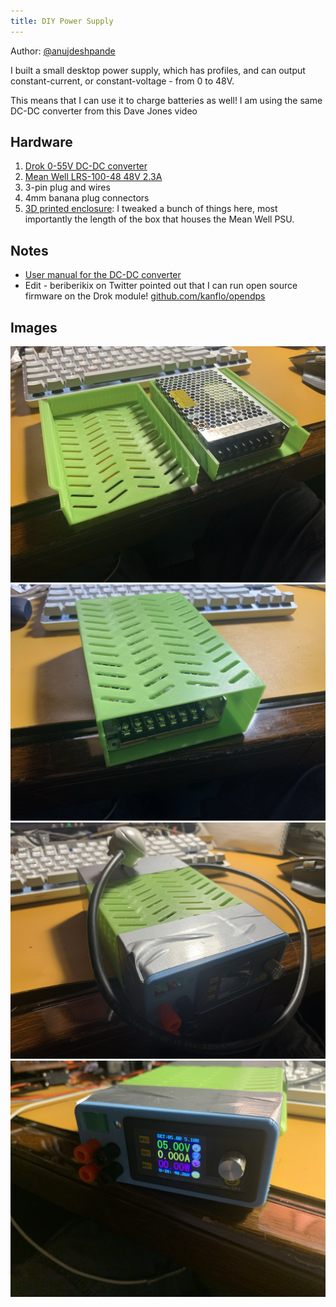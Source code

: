 ```yaml
---
title: DIY Power Supply
---
```


Author: [@anujdeshpande](https://github.com/anujdeshpande)

I built a small desktop power supply, which has profiles, and can output constant-current, or constant-voltage - from 0 to 48V.

This means that I can use it to charge batteries as well! I am using the same DC-DC converter from this Dave Jones video

## Hardware

1. [Drok 0-55V DC-DC converter](https://www.droking.com/250W-Digital-Controller-Buck-Adjustable-Voltage-Regulator-DC-6-55V-to-0-50V-5A-Power-Supply-Module-Adapter-Digital-Meter)
2. [Mean Well LRS-100-48 48V 2.3A](https://www.amazon.in/gp/product/B06WLQX6YX/)
3. 3-pin plug and wires
4. 4mm banana plug connectors
5. [3D printed enclosure](https://www.printables.com/model/38750-lab-power-supply-cheap-powerful/files): I tweaked a bunch of things here, most importantly the length of the box that houses the Mean Well PSU.


## Notes
- [User manual for the DC-DC converter](https://web.archive.org/web/20230203065849/https://images-na.ssl-images-amazon.com/images/I/B1beMgNFeBS.pdf)
- Edit - beriberikix on Twitter pointed out that I can run open source firmware on the Drok module! [github.com/kanflo/opendps](https://web.archive.org/web/20230203065849/http://github.com/kanflo/opendps)


## Images

![](IMG_9370.JPEG)
![](IMG_9371.JPEG)
![](IMG_9373.JPEG)
![](IMG_9377.JPEG)
